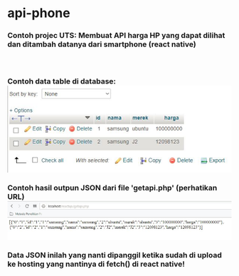 # api-phone

<h3>Contoh projec UTS: Membuat API harga HP yang dapat dilihat dan ditambah datanya dari smartphone (react native)<h3> <br>
<br>
<b>Contoh data table di database:</b> <br>
<img src="https://github.com/fundaypande/api-phone/blob/master/SS/database-structure.JPG">
<br>
<br>
<b>Contoh hasil outpun JSON dari file 'getapi.php' (perhatikan URL) </b><br>
<img src="https://github.com/fundaypande/api-phone/blob/master/SS/data-get-json.JPG">
<br>
<br>
<b> Data JSON inilah yang nanti dipanggil ketika sudah di upload ke hosting yang nantinya di fetch() di react native! <br>

